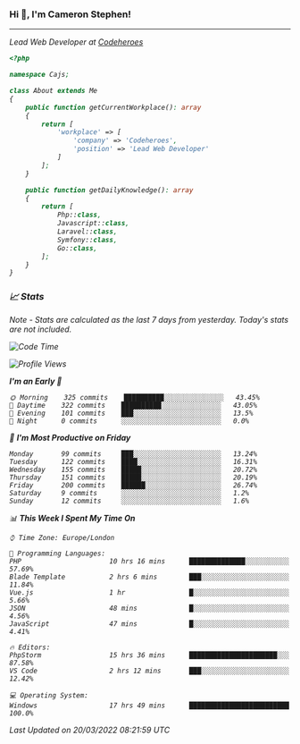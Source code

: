 ### Hi 👋, I'm Cameron Stephen!
<hr>
<p><em>Lead Web Developer at <a href="https://codeheroes.co.uk">Codeheroes</a></p>


```php
<?php

namespace Cajs;

class About extends Me
{
    public function getCurrentWorkplace(): array
    {
        return [
            'workplace' => [
                'company' => 'Codeheroes',
                'position' => 'Lead Web Developer'
            ]
        ];
    }

    public function getDailyKnowledge(): array
    {
        return [
            Php::class,
            Javascript::class,
            Laravel::class,
            Symfony::class,
            Go::class,
        ];
    }
}
```

### 📈 Stats
<p><em>Note - Stats are calculated as the last 7 days from yesterday. Today's stats are not included.</em></p>


<!--START_SECTION:waka-->
![Code Time](http://img.shields.io/badge/Code%20Time-2%2C742%20hrs%2031%20mins-blue)

![Profile Views](http://img.shields.io/badge/Profile%20Views-0-blue)

**I'm an Early 🐤** 

```text
🌞 Morning    325 commits    ██████████░░░░░░░░░░░░░░░   43.45% 
🌆 Daytime    322 commits    ██████████░░░░░░░░░░░░░░░   43.05% 
🌃 Evening    101 commits    ███░░░░░░░░░░░░░░░░░░░░░░   13.5% 
🌙 Night      0 commits      ░░░░░░░░░░░░░░░░░░░░░░░░░   0.0%

```
📅 **I'm Most Productive on Friday** 

```text
Monday       99 commits     ███░░░░░░░░░░░░░░░░░░░░░░   13.24% 
Tuesday      122 commits    ████░░░░░░░░░░░░░░░░░░░░░   16.31% 
Wednesday    155 commits    █████░░░░░░░░░░░░░░░░░░░░   20.72% 
Thursday     151 commits    █████░░░░░░░░░░░░░░░░░░░░   20.19% 
Friday       200 commits    ██████░░░░░░░░░░░░░░░░░░░   26.74% 
Saturday     9 commits      ░░░░░░░░░░░░░░░░░░░░░░░░░   1.2% 
Sunday       12 commits     ░░░░░░░░░░░░░░░░░░░░░░░░░   1.6%

```


📊 **This Week I Spent My Time On** 

```text
⌚︎ Time Zone: Europe/London

💬 Programming Languages: 
PHP                      10 hrs 16 mins      ██████████████░░░░░░░░░░░   57.69% 
Blade Template           2 hrs 6 mins        ███░░░░░░░░░░░░░░░░░░░░░░   11.84% 
Vue.js                   1 hr                █░░░░░░░░░░░░░░░░░░░░░░░░   5.66% 
JSON                     48 mins             █░░░░░░░░░░░░░░░░░░░░░░░░   4.56% 
JavaScript               47 mins             █░░░░░░░░░░░░░░░░░░░░░░░░   4.41%

🔥 Editors: 
PhpStorm                 15 hrs 36 mins      ██████████████████████░░░   87.58% 
VS Code                  2 hrs 12 mins       ███░░░░░░░░░░░░░░░░░░░░░░   12.42%

💻 Operating System: 
Windows                  17 hrs 49 mins      █████████████████████████   100.0%

```


 Last Updated on 20/03/2022 08:21:59 UTC
<!--END_SECTION:waka-->
